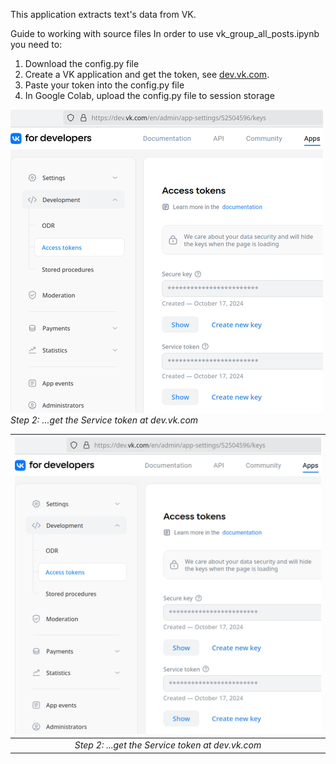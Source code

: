 This application extracts text's data from VK. 

Guide to working with source files
In order to use vk_group_all_posts.ipynb you need to:
1. Download the config.py file
2. Create a VK application and get the token, see [dev.vk.com](https://dev.vk.com). 
3. Paste your token into the config.py file 
4. In Google Colab, upload the config.py file to session storage

![](../../images/vk4developers_access_token_2024.png)
*Step 2: ...get the *Service token* at dev.vk.com*

| ![space-1.jpg](../../images/vk4developers_access_token_2024.png) | 
|:--:| 
| *Step 2: ...get the *Service token* at dev.vk.com* |
